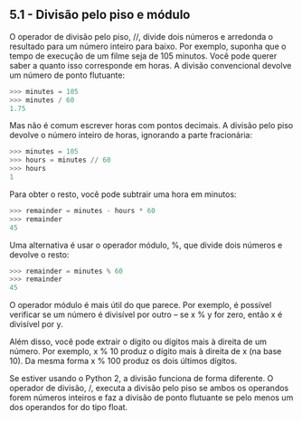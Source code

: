 ## 5.1 - Divisão pelo piso e módulo

O operador de divisão pelo piso, //, divide dois números e arredonda o resultado para um número inteiro para baixo. Por exemplo, suponha que o tempo de execução de um filme seja de 105 minutos. Você pode querer saber a quanto isso corresponde em horas. A divisão convencional devolve um número de ponto flutuante:


```python
>>> minutes = 105
>>> minutes / 60
1.75
```

Mas não é comum escrever horas com pontos decimais. A divisão pelo piso devolve o número inteiro de horas, ignorando a parte fracionária:


```python
>>> minutes = 105
>>> hours = minutes // 60
>>> hours
1
```

Para obter o resto, você pode subtrair uma hora em minutos:


```python
>>> remainder = minutes - hours * 60
>>> remainder
45
```

Uma alternativa é usar o operador módulo, %, que divide dois números e devolve o resto:


```python
>>> remainder = minutes % 60
>>> remainder
45
```

O operador módulo é mais útil do que parece. Por exemplo, é possível verificar se um número é divisível por outro – se x % y for zero, então x é divisível por y.

Além disso, você pode extrair o dígito ou dígitos mais à direita de um número. Por exemplo, x % 10 produz o dígito mais à direita de x (na base 10). Da mesma forma x % 100 produz os dois últimos dígitos.

Se estiver usando o Python 2, a divisão funciona de forma diferente. O operador de divisão, /, executa a divisão pelo piso se ambos os operandos forem números inteiros e faz a divisão de ponto flutuante se pelo menos um dos operandos for do tipo float.
